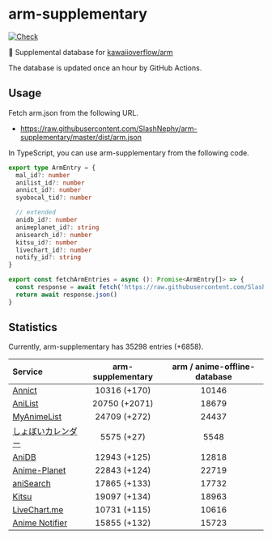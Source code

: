 # arm-supplementary

[![Check](https://github.com/SlashNephy/arm-supplementary/actions/workflows/check-node.yml/badge.svg)](https://github.com/SlashNephy/arm-supplementary/actions/workflows/check-node.yml)

💊 Supplemental database for [kawaiioverflow/arm](https://github.com/kawaiioverflow/arm)

The database is updated once an hour by GitHub Actions.

## Usage

Fetch arm.json from the following URL.

- https://raw.githubusercontent.com/SlashNephy/arm-supplementary/master/dist/arm.json

In TypeScript, you can use arm-supplementary from the following code.

```TypeScript
export type ArmEntry = {
  mal_id?: number
  anilist_id?: number
  annict_id?: number
  syobocal_tid?: number

  // extended
  anidb_id?: number
  animeplanet_id?: string
  anisearch_id?: number
  kitsu_id?: number
  livechart_id?: number
  notify_id?: string
}

export const fetchArmEntries = async (): Promise<ArmEntry[]> => {
  const response = await fetch('https://raw.githubusercontent.com/SlashNephy/arm-supplementary/master/dist/arm.json')
  return await response.json()
}
```

## Statistics

Currently, arm-supplementary has 35298 entries (+6858).

| Service                                     | arm-supplementary | arm / anime-offline-database |
| :------------------------------------------ | :---------------: | :--------------------------: |
| [Annict](https://annict.com)                |   10316 (+170)    |            10146             |
| [AniList](https://anilist.co)               |   20750 (+2071)   |            18679             |
| [MyAnimeList](https://myanimelist.net)      |   24709 (+272)    |            24437             |
| [しょぼいカレンダー](https://cal.syoboi.jp) |    5575 (+27)     |             5548             |
| [AniDB](https://anidb.net)                  |   12943 (+125)    |            12818             |
| [Anime-Planet](https://anime-planet.com)    |   22843 (+124)    |            22719             |
| [aniSearch](https://anisearch.com)          |   17865 (+133)    |            17732             |
| [Kitsu](https://kitsu.io)                   |   19097 (+134)    |            18963             |
| [LiveChart.me](https://livechart.me)        |   10731 (+115)    |            10616             |
| [Anime Notifier](https://notify.moe)        |   15855 (+132)    |            15723             |
